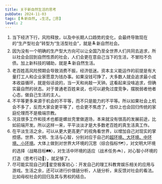 ```yaml
---
title: 关于新自然生活的思考
pubDate: 2024-11-03
tags: [🏝新自然, ☕生活, 🤔思]
level: 2
---
```


1. 当下经济下行，风险释放，以及中长期人口趋势的变化，会最终导致现在的“生产型社会”转型为“生活型社会”，就是🏝新自然社会。
2. 因为没有一个明确的生产型大方向可以让全国乃至全世界人们共同去追求，所以社会会回到自然性质的社会，人们会更在意自己当下的生活，不冒险不负债。加上新科技的辅助，就是🏝新自然生活。
3. 老百姓高风险预期会导致消费不振，经济低迷。资本主义能运作的前提是有大量打工人和企业家愿意为钱办事。如果没钱可挣了，大多数人就会追求最小成本收益循环，就是俗话说的，当一天和尚敲一天钟。这看起来没啥追求，但确实最自然的状态。对于普通老百姓来说，也可以避免过度竞争，摆脱弱者他者心态，做自己生活的主人。
4. 不平等更多来源于机会的不平等，而不只是能力的不平等。所以如果社会上机会不多了，反而大家会更平等了，也会更不焦虑了，信仰上也会回归传统的家庭伦理而不是极端宗教。
5. 况且很多工作和技术也都是螺丝壳里做道场，本来就没有很高的发展前途，比如前端开发。所以这样一来，平平淡淡才是大多数老百姓的真生活真工作。
6. 在平淡生活之余，可以从更大更高更广的视角看世界，以增加自己对现实的掌控感。世界、文明、生活与心智，分别对应于自己的[超环境、大环境、中环境、小环境](/xyy/20240921a)。大体上做到对世界大环境的沉思（综合指标🗺️），对文明大环境的选择（战略目标🛤），对生活中环境的适应（战术任务🚲），对心智小环境的打造（思考行动🧚），就足够了。
8. 尽可能实现自己的🌌星空极客初心：开发自己的理工科教育娱乐相关的应用与游戏。生活之余，还可以进行价值链分析，人链分析，来反馈对社会的看法。比如母权社会的回归及其与男权的结合。
